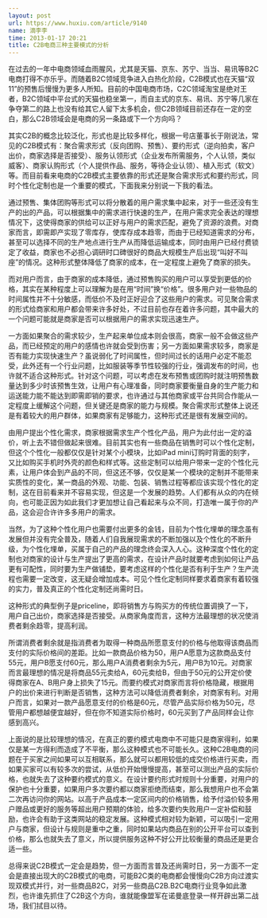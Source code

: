 ```yaml
---
layout: post
url: https://www.huxiu.com/article/9140
name: 滴李李
time: 2013-01-17 20:21
title: C2B电商三种主要模式的分析
---
```

在过去的一年中电商领域血雨腥风，尤其是天猫、京东、苏宁、当当、易讯等B2C电商打得不亦乐乎。而随着B2C领域竞争进入白热化阶段，C2B模式也在天猫“双11”的预售后慢慢为更多人所知。目前的中国电商市场，C2C领域淘宝是绝对王者，B2C领域中平台式的天猫也稳坐第一，而自主式的京东、易讯、苏宁等几家在争夺第二的路上也没有给其它人留下太多机会，但C2B领域目前还存在一定的空白，那么C2B领域会是电商的另一条路或下一个方向吗？

其实C2B的概念比较泛化，形式也是比较多样化，根据一号店董事长于刚说法，常见的C2B模式有：聚合需求形式（反向团购、预售）、要约形式（逆向拍卖，客户出价，商家选择是否接受）、服务认领形式（企业发布所需服务，个人认领，类似威客）、商家认购形式（个人提供作品、服务，等待企业认领）、植入形式（软文）等。而目前看来电商的C2B模式主要依靠的形式还是聚合需求形式和要约形式，同时个性化定制也是一个重要的模式，下面我来分别说一下我的看法。

通过预售、集体团购等形式可以将分散着的用户需求集中起来，对于一些还没有生产的出的产品，可以根据集中的需求进行快速的生产，在用户需求完全表达的理想情况下，这使得商家的供给可以正好与用户的需求匹配，避免了资源的浪费。对商家而言，即需即产实现了零库存，使库存成本趋零，而由于已经知道需求的分布，甚至可以选择不同的生产地点进行生产从而降低运输成本，同时由用户已经付费锁定了收益，商家也不必担心调研时口碑很好的商品大规模生产后出现“叫好不叫座”的情况。这种形式整体降低了商家的成本，在一定程度上避免了商家的损失。

而对用户而言，由于商家的成本降低，通过预售购买的用户可以享受到更低的价格，其实在某种程度上可以理解为是在用“时间”换“价格”。很多用户对一些物品的时间属性并不十分敏感，而低价不及时正好迎合了这些用户的需求。可见聚合需求的形式给商家和用户都会带来许多好处，不过目前也存在着许多问题，其中最大的一个问题可能就是商家是否可以根据用户的需求实现迅速生产。

一方面如果聚合的需求较少，生产起来单位成本则会很高，商家一般不会做这些产品，而已经预定的用户的感情也许就会受到伤害；另一方面如果需求较多，商家是否有能力实现快速生产？虽说弱化了时间属性，但时间过长的话用户必定不能忍受，此外还有一个行业问题，比如服装等季节性较强的行业，强调发布的时间，也许就不适合这种形式。针对这个问题，可以考虑在发布预售或团购时就注明预售数量达到多少时该预售生效，让用户有心理准备，同时商家要衡量自身的生产能力和运送能力能不能达到即需即销的要求，也许通过与其他商家或平台共同合作能从一定程度上缓解这个问题，但关键还是商家的能力与规模。聚合需求形式整体上说还是有着较大的用户群体，如果商家有足够能力，这种形式还是很有发展空间的。

由用户提出个性化需求，商家根据需求生产个性化产品，用户为此付出一定的溢价，听上去不错但做起来很难。目前其实也有一些商品在销售时可以个性化定制，但这个个性化一般都仅仅是针对某个小模块，比如iPad mini订购时背面的刻字，又比如购买手机时外壳的颜色和样式等。这些定制可以给用户带来一定的个性化元素，让用户体会到产品的不同，但这还不够，仅仅是某一个模块的定制并不能带来实质性的变化，某一商品的外观、功能、包装、销售过程等都应该实现个性化的定制，这在目前看来并不容易实现，但这是一个发展的趋势。人们都有从众的内在倾向，也可能正因为如此我们才更加想让自己看起来与众不同，打造唯一属于你的产品，这会迎合许许多多用户的需求。

当然，为了这种个性化用户也需要付出更多的金钱，目前为个性化埋单的理念虽有发展但并没有完全普及，随着人们自我展现需求的不断加强以及个性化的不断升级，为个性化埋单，买属于自己的产品的理念终会深入人心。这种深度个性化的定制也对商家的设计与生产提出了更高的需求，在设计产品时就要考虑到如何让产品更有可配性，同时要为生产做铺垫，要考虑这样的个性化是否有利于生产？生产流程也需要一定改变，这无疑会增加成本。可见个性化定制同样要求着商家有着较强的实力，普及真正的个性化定制还尚需时日。

这种形式的典型例子是priceline，即将销售方与购买方的传统位置调换了一下，用户自己出价，商家选择是否接受。从商家角度而言，这种方法最理想的状况使消费者剩余趋零，提高利润。

所谓消费者剩余就是指消费者为取得一种商品所愿意支付的价格与他取得该商品而支付的实际价格间的差距。比如一款商品价格为50，用户A愿意为这款商品支付55元，用户B愿支付60元，那么用户A消费者剩余为5元，用户B为10元。对商家而言最理想的情况是将商品55元卖给A，60元卖给B，但由于50元的公开定价使得商家在A、B用户身上损失了15元。而要约模式对商家而言将价格隐藏，根据用户的出价来进行判断是否销售，这种方法可以降低消费者剩余，对商家有利。对用户而言，如果对一款产品愿意支付的价格是60元，尽管产品实际价格为50元，尽管用户都想越便宜越好，但在你不知道实际价格时，60元买到了产品同样会让你感到高兴。

上面说的是比较理想的情况，在真正的要约模式电商中不可能只是商家得利，如果仅是某一方得利而造成了不平衡，那么这种模式也不可能长久。这种C2B电商的问题在于买家之间如果可以互相联系，那么就可以都用较低的成交价格进行买卖，而如果买家可以有较多次的尝试，从低价开始慢慢提高，甚至可以测出产品的实际价格，也就失去了这种要约模式的意义。在设计要约形式时规则十分重要，对用户的保护也十分重要，如果用户多次要约都以商家拒绝而结束，那么我想用户也不会第二次再访问你的网站。以高于产品成本一定区间内的价格销售，给予付溢价较多用户赠品或更好的服务等超出用户预期的体验，给多次要约失败用户一定补偿和鼓励，也许会有助于这类网站的稳定发展。这种模式相对较为新颖，可以吸引一定用户与商家，但设计与规则是重中之重，同时如果站内商品在别的公开平台可以查到价格，那么也就失去了意义，所以提供服务这种不好公开比较衡量的商品还是更合适一些。

总得来说C2B模式一定会是趋势，但一方面而言普及还尚需时日，另一方面不一定会是直接出现大的C2B模式的电商，可能B2C类的电商都会慢慢向C2B方向过渡实现双模式并行，对一些商品B2C，对另一些商品C2B.B2C电商行业竞争如此激烈，也许谁先抓住了C2B这个方向，谁就能像盟军在诺曼底登录一样开辟出第二战场，我们拭目以待。

